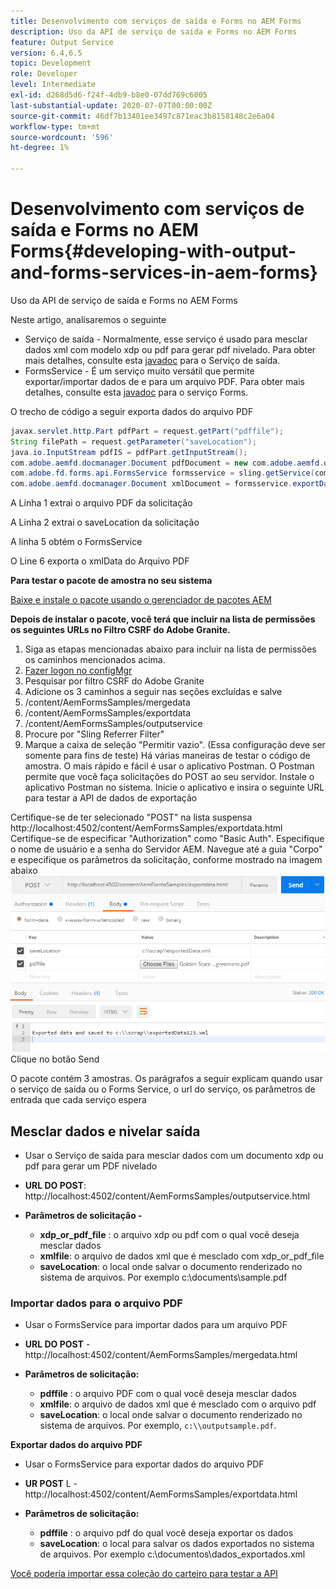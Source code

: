 ```yaml
---
title: Desenvolvimento com serviços de saída e Forms no AEM Forms
description: Uso da API de serviço de saída e Forms no AEM Forms
feature: Output Service
version: 6.4,6.5
topic: Development
role: Developer
level: Intermediate
exl-id: d268d5d6-f24f-4db9-b8e0-07dd769c6005
last-substantial-update: 2020-07-07T00:00:00Z
source-git-commit: 46df7b13401ee3497c871eac3b8158148c2e6a04
workflow-type: tm+mt
source-wordcount: '596'
ht-degree: 1%

---
```


# Desenvolvimento com serviços de saída e Forms no AEM Forms{#developing-with-output-and-forms-services-in-aem-forms}

Uso da API de serviço de saída e Forms no AEM Forms

Neste artigo, analisaremos o seguinte

* Serviço de saída - Normalmente, esse serviço é usado para mesclar dados xml com modelo xdp ou pdf para gerar pdf nivelado. Para obter mais detalhes, consulte esta [javadoc](https://helpx.adobe.com/experience-manager/6-5/forms/javadocs/index.html?com/adobe/fd/output/api/OutputService.html) para o Serviço de saída.
* FormsService - É um serviço muito versátil que permite exportar/importar dados de e para um arquivo PDF. Para obter mais detalhes, consulte esta [javadoc](https://developer.adobe.com/experience-manager/reference-materials/6-5/forms/javadocs/com/adobe/fd/forms/api/FormsService.html) para o serviço Forms.


O trecho de código a seguir exporta dados do arquivo PDF

```java
javax.servlet.http.Part pdfPart = request.getPart("pdffile");
String filePath = request.getParameter("saveLocation");
java.io.InputStream pdfIS = pdfPart.getInputStream();
com.adobe.aemfd.docmanager.Document pdfDocument = new com.adobe.aemfd.docmanager.Document(pdfIS);
com.adobe.fd.forms.api.FormsService formsservice = sling.getService(com.adobe.fd.forms.api.FormsService.class);
com.adobe.aemfd.docmanager.Document xmlDocument = formsservice.exportData(pdfDocument,com.adobe.fd.forms.api.DataFormat.Auto);
```

A Linha 1 extrai o arquivo PDF da solicitação

A Linha 2 extrai o saveLocation da solicitação

A linha 5 obtém o FormsService

O Line 6 exporta o xmlData do Arquivo PDF

**Para testar o pacote de amostra no seu sistema**

[Baixe e instale o pacote usando o gerenciador de pacotes AEM](assets/outputandformsservice.zip)




**Depois de instalar o pacote, você terá que incluir na lista de permissões os seguintes URLs no Filtro CSRF do Adobe Granite.**

1. Siga as etapas mencionadas abaixo para incluir na lista de permissões os caminhos mencionados acima.
1. [Fazer logon no configMgr](http://localhost:4502/system/console/configMgr)
1. Pesquisar por filtro CSRF do Adobe Granite
1. Adicione os 3 caminhos a seguir nas seções excluídas e salve
1. /content/AemFormsSamples/mergedata
1. /content/AemFormsSamples/exportdata
1. /content/AemFormsSamples/outputservice
1. Procure por &quot;Sling Referrer Filter&quot;
1. Marque a caixa de seleção &quot;Permitir vazio&quot;. (Essa configuração deve ser somente para fins de teste) Há várias maneiras de testar o código de amostra. O mais rápido e fácil é usar o aplicativo Postman. O Postman permite que você faça solicitações do POST ao seu servidor. Instale o aplicativo Postman no sistema.
Inicie o aplicativo e insira o seguinte URL para testar a API de dados de exportação

Certifique-se de ter selecionado &quot;POST&quot; na lista suspensa http://localhost:4502/content/AemFormsSamples/exportdata.html Certifique-se de especificar &quot;Authorization&quot; como &quot;Basic Auth&quot;. Especifique o nome de usuário e a senha do Servidor AEM. Navegue até a guia &quot;Corpo&quot; e especifique os parâmetros da solicitação, conforme mostrado na imagem abaixo
![exportar](assets/postexport.png)
Clique no botão Send

O pacote contém 3 amostras. Os parágrafos a seguir explicam quando usar o serviço de saída ou o Forms Service, o url do serviço, os parâmetros de entrada que cada serviço espera

## Mesclar dados e nivelar saída

* Usar o Serviço de saída para mesclar dados com um documento xdp ou pdf para gerar um PDF nivelado
* **URL DO POST**: http://localhost:4502/content/AemFormsSamples/outputservice.html
* **Parâmetros de solicitação -**

   * **xdp_or_pdf_file** : o arquivo xdp ou pdf com o qual você deseja mesclar dados
   * **xmlfile**: o arquivo de dados xml que é mesclado com xdp_or_pdf_file
   * **saveLocation**: o local onde salvar o documento renderizado no sistema de arquivos. Por exemplo c:\\documents\\sample.pdf

### Importar dados para o arquivo PDF

* Usar o FormsService para importar dados para um arquivo PDF
* **URL DO POST** - http://localhost:4502/content/AemFormsSamples/mergedata.html
* **Parâmetros de solicitação:**

   * **pdffile** : o arquivo PDF com o qual você deseja mesclar dados
   * **xmlfile**: o arquivo de dados xml que é mesclado com o arquivo pdf
   * **saveLocation**: o local onde salvar o documento renderizado no sistema de arquivos. Por exemplo, `c:\\outputsample.pdf`.

**Exportar dados do arquivo PDF**
* Usar o FormsService para exportar dados do arquivo PDF
* **UR POST** L - http://localhost:4502/content/AemFormsSamples/exportdata.html
* **Parâmetros de solicitação:**

   * **pdffile** : o arquivo pdf do qual você deseja exportar os dados
   * **saveLocation**: o local para salvar os dados exportados no sistema de arquivos. Por exemplo c:\\documentos\\dados_exportados.xml

[Você poderia importar essa coleção do carteiro para testar a API](assets/document-services-postman-collection.json)
